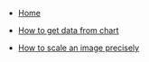 - [Home](/README.md "Tetracamthon introduction")


- [How to get data from chart](/how-to/get-data-from-chart.md "How to Get Data from Chart")

- [How to scale an image precisely](/how-to/scale-image.md "How to scale a image precisely")
